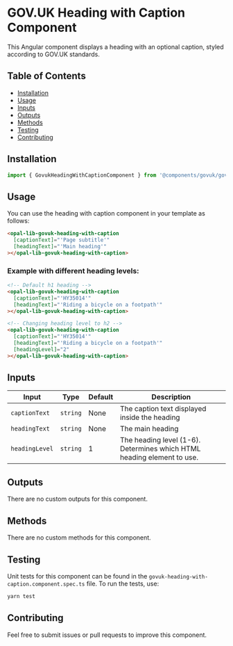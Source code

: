 # GOV.UK Heading with Caption Component

This Angular component displays a heading with an optional caption, styled according to GOV.UK standards.

## Table of Contents

- [Installation](#installation)
- [Usage](#usage)
- [Inputs](#inputs)
- [Outputs](#outputs)
- [Methods](#methods)
- [Testing](#testing)
- [Contributing](#contributing)

## Installation

```typescript
import { GovukHeadingWithCaptionComponent } from '@components/govuk/govuk-heading-with-caption/govuk-heading-with-caption.component';
```

## Usage

You can use the heading with caption component in your template as follows:

```html
<opal-lib-govuk-heading-with-caption
  [captionText]="'Page subtitle'"
  [headingText]="'Main heading'"
></opal-lib-govuk-heading-with-caption>
```

### Example with different heading levels:

```html
<!-- Default h1 heading -->
<opal-lib-govuk-heading-with-caption
  [captionText]="'HY35014'"
  [headingText]="'Riding a bicycle on a footpath'"
></opal-lib-govuk-heading-with-caption>

<!-- Changing heading level to h2 -->
<opal-lib-govuk-heading-with-caption
  [captionText]="'HY35014'"
  [headingText]="'Riding a bicycle on a footpath'"
  [headingLevel]="2"
></opal-lib-govuk-heading-with-caption>
```

## Inputs

| Input          | Type     | Default | Description                                                            |
| -------------- | -------- | ------- | ---------------------------------------------------------------------- |
| `captionText`  | `string` | None    | The caption text displayed inside the heading                          |
| `headingText`  | `string` | None    | The main heading                                                       |
| `headingLevel` | `string` | 1       | The heading level (1-6). Determines which HTML heading element to use. |

## Outputs

There are no custom outputs for this component.

## Methods

There are no custom methods for this component.

## Testing

Unit tests for this component can be found in the `govuk-heading-with-caption.component.spec.ts` file. To run the tests, use:

```bash
yarn test
```

## Contributing

Feel free to submit issues or pull requests to improve this component.
